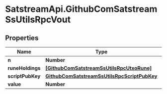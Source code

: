 # SatstreamApi.GithubComSatstreamSsUtilsRpcVout

## Properties
Name | Type | Description | Notes
------------ | ------------- | ------------- | -------------
**n** | **Number** |  | [optional] 
**runeHoldings** | [**[GithubComSatstreamSsUtilsRpcUtxoRune]**](GithubComSatstreamSsUtilsRpcUtxoRune.md) |  | [optional] 
**scriptPubKey** | [**GithubComSatstreamSsUtilsRpcScriptPubKey**](GithubComSatstreamSsUtilsRpcScriptPubKey.md) |  | [optional] 
**value** | **Number** |  | [optional] 


